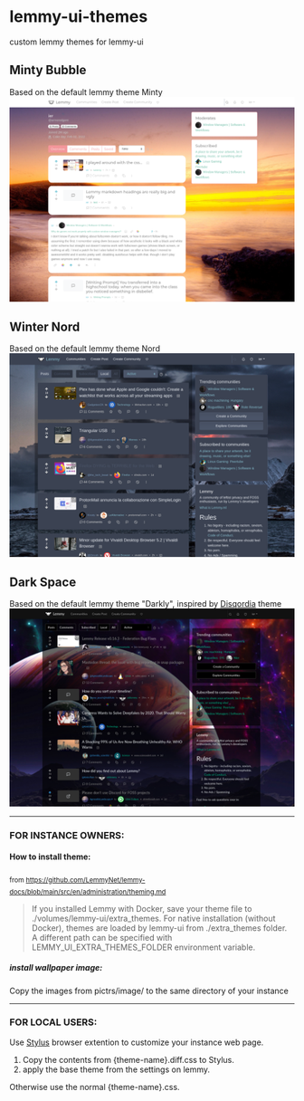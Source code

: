 # lemmy-ui-themes
custom lemmy themes for lemmy-ui

## Minty Bubble
Based on the default lemmy theme Minty
![](https://github.com/2xx04/lemmy-ui-themes/raw/main/screenshots/mintybubble.png)
## Winter Nord
Based on the default lemmy theme Nord
![](https://github.com/2xx04/lemmy-ui-themes/raw/main/screenshots/winternord.png)
## Dark Space
Based on the default lemmy theme "Darkly", inspired by [Disqordia](https://disqordia.space) theme
![](https://github.com/2xx04/lemmy-ui-themes/raw/main/screenshots/darkspace.png)

---

### FOR INSTANCE OWNERS:

#### How to install theme:
<sub>from https://github.com/LemmyNet/lemmy-docs/blob/main/src/en/administration/theming.md</sub>

> If you installed Lemmy with Docker, save your theme file to ./volumes/lemmy-ui/extra_themes. For native installation (without Docker), themes are loaded by lemmy-ui from ./extra_themes folder. A different path can be specified with LEMMY_UI_EXTRA_THEMES_FOLDER environment variable.

##### install wallpaper image:

Copy the images from pictrs/image/ to the same directory of your instance

---

### FOR LOCAL USERS:

Use [Stylus](https://add0n.com/stylus.html) browser extention to customize your instance web page.

1. Copy the contents from {theme-name}.diff.css to Stylus.
2. apply the base theme from the settings on lemmy.

Otherwise use the normal {theme-name}.css.
